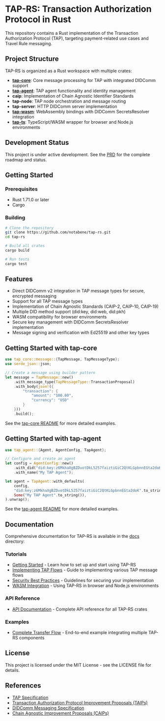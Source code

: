 # TAP-RS: Transaction Authorization Protocol in Rust

This repository contains a Rust implementation of the Transaction Authorization Protocol (TAP), targeting payment-related use cases and Travel Rule messaging.

## Project Structure

TAP-RS is organized as a Rust workspace with multiple crates:

- **[tap-core](./tap-core/README.md)**: Core message processing for TAP with integrated DIDComm support
- **[tap-agent](./tap-agent/README.md)**: TAP agent functionality and identity management
- **caip**: Implementation of Chain Agnostic Identifier Standards
- **tap-node**: TAP node orchestration and message routing
- **tap-server**: HTTP DIDComm server implementation
- **[tap-wasm](./tap-wasm/README.md)**: WebAssembly bindings with DIDComm SecretsResolver integration
- **[tap-ts](./tap-ts/README.md)**: TypeScript/WASM wrapper for browser and Node.js environments

## Development Status

This project is under active development. See the [PRD](./prds/v1.md) for the complete roadmap and status.

## Getting Started

### Prerequisites

- Rust 1.71.0 or later
- Cargo

### Building

```bash
# Clone the repository
git clone https://github.com/notabene/tap-rs.git
cd tap-rs

# Build all crates
cargo build

# Run tests
cargo test
```

## Features

- Direct DIDComm v2 integration in TAP message types for secure, encrypted messaging
- Support for all TAP message types
- Implementation of Chain Agnostic Standards (CAIP-2, CAIP-10, CAIP-19)
- Multiple DID method support (did:key, did:web, did:pkh)
- WASM compatibility for browser environments
- Secure key management with DIDComm SecretsResolver implementation
- Message signing and verification with Ed25519 and other key types

## Getting Started with tap-core

```rust
use tap_core::message::{TapMessage, TapMessageType};
use serde_json::json;

// Create a message using builder pattern
let message = TapMessage::new()
    .with_message_type(TapMessageType::TransactionProposal)
    .with_body(json!({
        "transaction": {
            "amount": "100.00",
            "currency": "USD"
        }
    }))
    .build();
```

See the [tap-core README](./tap-core/README.md) for more detailed examples.

## Getting Started with tap-agent

```rust
use tap_agent::{Agent, AgentConfig, TapAgent};

// Configure and create an agent
let config = AgentConfig::new()
    .with_did("did:key:z6MkhaXgBZDvotDkL5257faiztiGiC2QtKLGpbnnEGta2doK")
    .with_name("My TAP Agent");

let agent = TapAgent::with_defaults(
    config,
    "did:key:z6MkhaXgBZDvotDkL5257faiztiGiC2QtKLGpbnnEGta2doK".to_string(),
    Some("My TAP Agent".to_string()),
).unwrap();
```

See the [tap-agent README](./tap-agent/README.md) for more detailed examples.

## Documentation

Comprehensive documentation for TAP-RS is available in the [docs](./docs) directory:

### Tutorials
- [Getting Started](./docs/tutorials/getting_started.md) - Learn how to set up and start using TAP-RS
- [Implementing TAP Flows](./docs/tutorials/implementing_tap_flows.md) - Guide to implementing various TAP message flows
- [Security Best Practices](./docs/tutorials/security_best_practices.md) - Guidelines for securing your implementation
- [WASM Integration](./docs/tutorials/wasm_integration.md) - Using TAP-RS in browser and Node.js environments

### API Reference
- [API Documentation](./docs/api/index.md) - Complete API reference for all TAP-RS crates

### Examples
- [Complete Transfer Flow](./docs/examples/complete_transfer_flow.md) - End-to-end example integrating multiple TAP-RS components

## License

This project is licensed under the MIT License - see the LICENSE file for details.

## References

- [TAP Specification](https://tap.rsvp)
- [Transaction Authorization Protocol Improvement Proposals (TAIPs)](https://github.com/TransactionAuthorizationProtocol/TAIPs)
- [DIDComm Messaging Specification](https://identity.foundation/didcomm-messaging/spec/)
- [Chain Agnostic Improvement Proposals (CAIPs)](https://github.com/ChainAgnostic/CAIPs)
